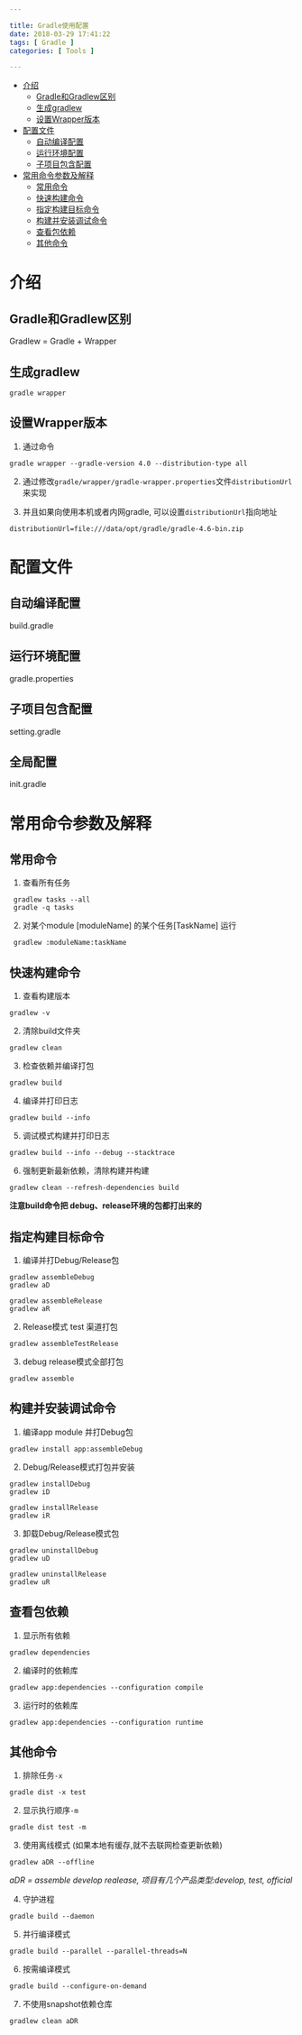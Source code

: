 ```yaml
---

title: Gradle使用配置
date: 2018-03-29 17:41:22
tags: [ Gradle ]
categories: [ Tools ]

---
```


<!-- vim-markdown-toc GFM -->

* [介绍](#介绍)
    * [Gradle和Gradlew区别](#gradle和gradlew区别)
    * [生成gradlew](#生成gradlew)
    * [设置Wrapper版本](#设置wrapper版本)
* [配置文件](#配置文件)
    * [自动编译配置](#自动编译配置)
    * [运行环境配置](#运行环境配置)
    * [子项目包含配置](#子项目包含配置)
* [常用命令参数及解释](#常用命令参数及解释)
    * [常用命令](#常用命令)
    * [快速构建命令](#快速构建命令)
    * [指定构建目标命令](#指定构建目标命令)
    * [构建并安装调试命令](#构建并安装调试命令)
    * [查看包依赖](#查看包依赖)
    * [其他命令](#其他命令)

<!-- vim-markdown-toc -->

<!-- more -->

介绍
====

Gradle和Gradlew区别
--------------------

Gradlew = Gradle + Wrapper

生成gradlew
-----------

```bash:-
gradle wrapper
```

设置Wrapper版本
---------------

1. 通过命令

  ```bash:-
  gradle wrapper --gradle-version 4.0 --distribution-type all
  ```

2. 通过修改`gradle/wrapper/gradle-wrapper.properties`文件`distributionUrl`来实现

3. 并且如果向使用本机或者内网gradle, 可以设置`distributionUrl`指向地址

  ```
  distributionUrl=file:///data/opt/gradle/gradle-4.6-bin.zip
  ```

配置文件
========

自动编译配置
----------------

build.gradle

运行环境配置
------------

gradle.properties

子项目包含配置
--------------

setting.gradle

全局配置
--------

init.gradle


常用命令参数及解释
==================

常用命令
--------

1. 查看所有任务

  ```bash:-
   gradlew tasks --all
   gradle -q tasks
   ```

2. 对某个module [moduleName] 的某个任务[TaskName] 运行

  ```bash:-
   gradlew :moduleName:taskName
  ```

快速构建命令
-----------

1. 查看构建版本

  ```bash:-
  gradlew -v
  ```

2. 清除build文件夹

  ```bash:-
  gradlew clean
  ```

3. 检查依赖并编译打包

  ```bash:-
  gradlew build
  ```

4. 编译并打印日志

  ```bash:-
  gradlew build --info
  ```

5. 调试模式构建并打印日志

  ```bash:-
  gradlew build --info --debug --stacktrace
  ```

6. 强制更新最新依赖，清除构建并构建

  ```bash:-
  gradlew clean --refresh-dependencies build
  ```

**注意build命令把 debug、release环境的包都打出来的**


指定构建目标命令
---------------

1. 编译并打Debug/Release包

  ```bash:-
  gradlew assembleDebug
  gradlew aD

  gradlew assembleRelease
  gradlew aR
  ```
2. Release模式 test 渠道打包

  ```bash:-
  gradlew assembleTestRelease
  ```

3. debug release模式全部打包

  ```bash:-
  gradlew assemble
  ```

构建并安装调试命令
-----------------

1. 编译app module 并打Debug包

  ```bash:-
  gradlew install app:assembleDebug
  ```

2. Debug/Release模式打包并安装

  ```bash:-
  gradlew installDebug
  gradlew iD

  gradlew installRelease
  gradlew iR
  ```

3. 卸载Debug/Release模式包

  ```bash:-
  gradlew uninstallDebug
  gradlew uD

  gradlew uninstallRelease
  gradlew uR
  ```

查看包依赖
----------

1. 显示所有依赖

  ```bash:-
  gradlew dependencies
  ```

2. 编译时的依赖库

  ```bash:-
  gradlew app:dependencies --configuration compile
  ```

3. 运行时的依赖库

  ```bash:-
  gradlew app:dependencies --configuration runtime
  ```

其他命令
--------

1. 排除任务`-x`  

  ```bash:-
  gradle dist -x test
  ```

2. 显示执行顺序`-m`

  ```bash:-
  gradle dist test -m
  ```

3. 使用离线模式 (如果本地有缓存,就不去联网检查更新依赖)

  ```bash:-
  gradlew aDR --offline
  ```

  *aDR = assemble develop realease, 项目有几个产品类型:develop, test, official*

4. 守护进程

  ```bash:-
  gradle build --daemon
  ```

5. 并行编译模式

  ```bash:-
  gradle build --parallel --parallel-threads=N
  ```

6. 按需编译模式

  ```bash:-
  gradle build --configure-on-demand
  ```

7. 不使用snapshot依赖仓库

  ```bash:-
  gradlew clean aDR
  ```
